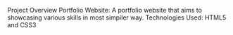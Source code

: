 Project Overview
Portfolio Website: A portfolio website that aims to showcasing various skills in most simpiler way.
Technologies Used: HTML5 and CSS3
